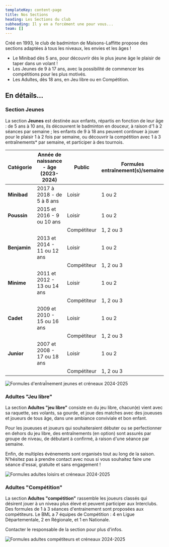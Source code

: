 ```yaml
---
templateKey: content-page
title: Nos Sections
heading: Les Sections du club
subheading: Il y en a forcément une pour vous...
team: []
---
```

Créé en 1993, le club de badminton de Maisons-Laffitte propose des sections adaptées à tous les niveaux, les envies et les âges !

* Le Minibad dès 5 ans, pour découvrir dès le plus jeune âge le plaisir de taper dans un volant !
* Les Jeunes de 9 à 17 ans, avec la possibilité de commencer les compétitions pour les plus motivés.
* Les Adultes, dès 18 ans, en Jeu libre ou en Compétition.

## En détails...

### Section Jeunes

La section **Jeunes** est destinée aux enfants, répartis en fonction de leur âge : de 5 ans à 10 ans, ils découvrent le badminton en douceur, à raison d'1 à 2 séances par semaine ; les enfants de 9 à 18 ans peuvent continuer à jouer pour le plaisir 1 à 2 fois par semaine, ou découvrir la compétition avec 1 à 3 entraînements* par semaine, et participer à des tournois.

| Catégorie    | Année de naissance - âge (2023-2024) | Public      | Formules entraînement(s)/semaine |
| ------------ | ------------------------------------ | ----------- | -------------------------------- |
| **Minibad**  | 2017 à 2018 - de 5 à 8 ans           | Loisir      | 1 ou 2                           |
| **Poussin**  | 2015 et 2016 - 9 ou 10 ans           | Loisir      | 1 ou 2                           |
|              |                                      | Compétiteur | 1, 2 ou 3                        |
| **Benjamin** | 2013 et 2014  - 11 ou 12 ans         | Loisir      | 1 ou 2                           |
|              |                                      | Compétiteur | 1, 2 ou 3                        |
| **Minime**   | 2011 et 2012 - 13 ou 14 ans          | Loisir      | 1 ou 2                           |
|              |                                      | Compétiteur | 1, 2 ou 3                        |
| **Cadet**    | 2009 et 2010 - 15 ou 16 ans          | Loisir      | 1 ou 2                           |
|              |                                      | Compétiteur | 1, 2 ou 3                        |
| **Junior**   | 2007 et 2008 - 17 ou 18 ans          | Loisir      | 1 ou 2                           |
|              |                                      | Compétiteur | 1, 2 ou 3                        |

![Formules d'entraÏnement jeunes et créneaux 2024-2025](/assets/creneaux-jeunes-2024-2025.png "Formules d'entraÏnement jeunes et créneaux 2024-2025")

### Adultes "Jeu libre"

La section **Adultes "jeu libre"** consiste en du jeu libre, chacun(e) vient avec sa raquette, ses volants, sa gourde, et joue des matches avec des joueuses et joueurs de tous âge, dans une ambiance conviviale et bon enfant.

Pour les joueuses et joueurs qui souhaiteraient débuter ou se perfectionner en dehors du jeu libre, des entraînements (en option) sont assurés par groupe de niveau, de débutant à confirmé, à raison d'une séance par semaine.

Enfin, de multiples événements sont organisés tout au long de la saison. N'hésitez pas à prendre contact avec nous si vous souhaitez faire une séance d'essai, gratuite et sans engagement !

![Formules adultes loisirs et créneaux 2024-2025](/assets/creneaux-loisirs-2024-2025.png "Formules adultes loisirs et créneaux 2024-2025")

### Adultes "Compétition"

La section **Adultes "compétition"** rassemble les joueurs classés qui désirent jouer à un niveau plus élevé et peuvent participer aux Interclubs. Des formules de 1 à 3 séances d'entrainement sont proposées aux compétiteurs. Le BML a 7 équipes de Compétition : 4 en Ligue Départementale, 2 en Régionale, et 1 en Nationale.

Contacter le responsable de la section pour plus d'infos.

![Formules adultes compétiteurs et créneaux 2024-2025](/assets/creneaux-compet-2024-2025.png "Formules adultes compétiteurs et créneaux 2024-2025")